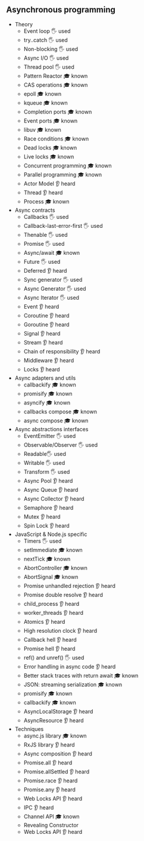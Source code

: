 ## Asynchronous programming

- Theory
  - Event loop 🖐️ used
  - try..catch 🖐️ used
  - Non-blocking 🖐️ used
  - Async I/O 🖐️ used
  - Thread pool 🖐️ used
  - Pattern Reactor 🎓 known
  - CAS operations 🎓 known
  - epoll 🎓 known
  - kqueue 🎓 known
  - Completion ports 🎓 known
  - Event ports 🎓 known
  - libuv 🎓 known
  - Race conditions 🎓 known
  - Dead locks 🎓 known
  - Live locks 🎓 known
  - Concurrent programming 🎓 known
  - Parallel programming 🎓 known
  - Actor Model 👂 heard
  - Thread 👂 heard 
  - Process 🎓 known
- Async contracts
  - Callbacks 🖐️ used
  - Callback-last-error-first 🖐️ used
  - Thenable 🖐️ used
  - Promise 🖐️ used
  - Async/await  🎓 known
  - Future 🖐️ used
  - Deferred 👂 heard
  - Sync generator 🖐️ used
  - Async Generator 🖐️ used
  - Async Iterator 🖐️ used
  - Event 👂 heard
  - Coroutine 👂 heard
  - Goroutine 👂 heard
  - Signal 👂 heard
  - Stream 👂 heard
  - Chain of responsibility 👂 heard
  - Middleware 👂 heard
  - Locks 👂 heard
- Async adapters and utils
  - callbackify 🎓 known
  - promisify 🎓 known
  - asyncify 🎓 known
  - callbacks compose 🎓 known
  - async compose 🎓 known
- Async abstractions interfaces
  - EventEmitter 🖐️ used
  - Observable/Observer 🖐️ used
  - Readable🖐️ used
  - Writable 🖐️ used
  - Transform 🖐️ used
  - Async Pool 👂 heard
  - Async Queue 👂 heard
  - Async Collector 👂 heard
  - Semaphore 👂 heard
  - Mutex 👂 heard
  - Spin Lock 👂 heard
- JavaScript & Node.js specific
  - Timers 🖐️ used
  - setImmediate 🎓 known
  - nextTick 🎓 known
  - AbortController 🎓 known
  - AbortSignal 🎓 known
  - Promise unhandled rejection 👂 heard
  - Promise double resolve 👂 heard
  - child_process 👂 heard
  - worker_threads 👂 heard
  - Atomics 👂 heard
  - High resolution clock 👂 heard
  - Callback hell  👂 heard
  - Promise hell 👂 heard
  - ref() and unref() 🖐️ used
  - Error handling in async code  👂 heard
  - Better stack traces with return await 🎓 known
  - JSON: streaming serialization 🎓 known
  - promisify 🎓 known
  - callbackify 🎓 known
  - AsyncLocalStorage 👂 heard
  - AsyncResource 👂 heard
- Techniques
  - async.js library 🎓 known
  - RxJS library  👂 heard
  - Async composition 👂 heard
  - Promise.all 👂 heard
  - Promise.allSettled 👂 heard
  - Promise.race 👂 heard
  - Promise.any 👂 heard
  - Web Locks API 👂 heard
  - IPC 👂 heard
  - Channel API 🎓 known
  - Revealing Constructor
  - Web Locks API 👂 heard
